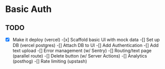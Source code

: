 # Basic Auth

## TODO

-[x] Make it deploy (vercel) -[x] Scaffold basic UI with mock data
-[] Set up DB (vercel postgres)
-[] Attach DB to UI
-[] Add Authentication
-[] Add text upload
-[] Error management (w/ Sentry)
-[] Routing/text page (parallel route)
-[] Delete button (w/ Server Actions)
-[] Analytics (posthog)
-[] Rate limiting (upstash)
